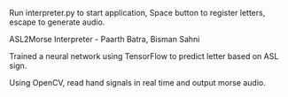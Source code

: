 Run interpreter.py to start application, Space button to register letters, escape to generate audio.

ASL2Morse Interpreter - Paarth Batra, Bisman Sahni

Trained a neural network using TensorFlow to predict letter based on ASL sign.

Using OpenCV, read hand signals in real time and output morse audio.
